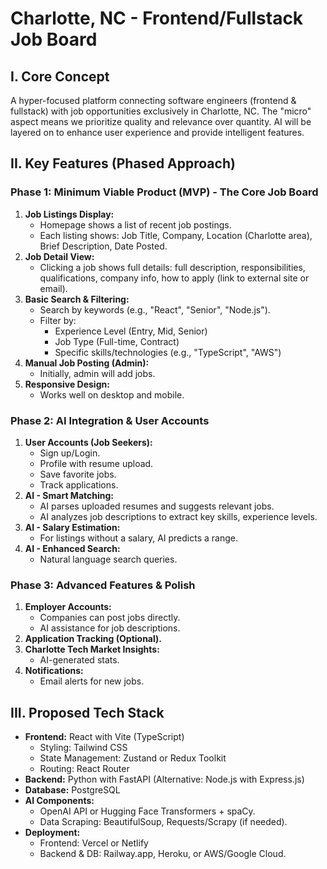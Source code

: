 # Charlotte, NC - Frontend/Fullstack Job Board

## I. Core Concept

A hyper-focused platform connecting software engineers (frontend & fullstack) with job opportunities exclusively in Charlotte, NC. The "micro" aspect means we prioritize quality and relevance over quantity. AI will be layered on to enhance user experience and provide intelligent features.

## II. Key Features (Phased Approach)

### Phase 1: Minimum Viable Product (MVP) - The Core Job Board
1.  **Job Listings Display:**
    *   Homepage shows a list of recent job postings.
    *   Each listing shows: Job Title, Company, Location (Charlotte area), Brief Description, Date Posted.
2.  **Job Detail View:**
    *   Clicking a job shows full details: full description, responsibilities, qualifications, company info, how to apply (link to external site or email).
3.  **Basic Search & Filtering:**
    *   Search by keywords (e.g., "React", "Senior", "Node.js").
    *   Filter by:
        *   Experience Level (Entry, Mid, Senior)
        *   Job Type (Full-time, Contract)
        *   Specific skills/technologies (e.g., "TypeScript", "AWS")
4.  **Manual Job Posting (Admin):**
    *   Initially, admin will add jobs.
5.  **Responsive Design:**
    *   Works well on desktop and mobile.

### Phase 2: AI Integration & User Accounts
1.  **User Accounts (Job Seekers):**
    *   Sign up/Login.
    *   Profile with resume upload.
    *   Save favorite jobs.
    *   Track applications.
2.  **AI - Smart Matching:**
    *   AI parses uploaded resumes and suggests relevant jobs.
    *   AI analyzes job descriptions to extract key skills, experience levels.
3.  **AI - Salary Estimation:**
    *   For listings without a salary, AI predicts a range.
4.  **AI - Enhanced Search:**
    *   Natural language search queries.

### Phase 3: Advanced Features & Polish
1.  **Employer Accounts:**
    *   Companies can post jobs directly.
    *   AI assistance for job descriptions.
2.  **Application Tracking (Optional).**
3.  **Charlotte Tech Market Insights:**
    *   AI-generated stats.
4.  **Notifications:**
    *   Email alerts for new jobs.

## III. Proposed Tech Stack

*   **Frontend:** React with Vite (TypeScript)
    *   Styling: Tailwind CSS
    *   State Management: Zustand or Redux Toolkit
    *   Routing: React Router
*   **Backend:** Python with FastAPI (Alternative: Node.js with Express.js)
*   **Database:** PostgreSQL
*   **AI Components:**
    *   OpenAI API or Hugging Face Transformers + spaCy.
    *   Data Scraping: BeautifulSoup, Requests/Scrapy (if needed).
*   **Deployment:**
    *   Frontend: Vercel or Netlify
    *   Backend & DB: Railway.app, Heroku, or AWS/Google Cloud.
